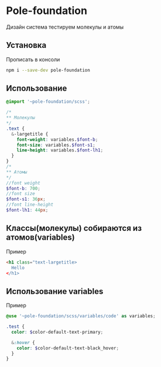 # Pole-foundation

Дизайн система тестируем молекулы и атомы

## Установка

Прописать в консоли

```bash
npm i --save-dev pole-foundation
```

## Использование

```scss
@import '~pole-foundation/scss';

/*
** Молекулы
*/
.text {
  &-largetitle {
    font-weight: variables.$font-b;
    font-size: variables.$font-s1;
    line-height: variables.$font-lh1;
  }
}
/*
** Атомы
*/
//font weight
$font-b: 700;
//font size
$font-s1: 36px;
//font line-height
$font-lh1: 44px;

```

## Классы(молекулы) собираются из атомов(variables)
Пример
```html
<h1 class="text-largetitle>
  Hello
</h1>
```

## Использование variables
Пример
```scss
@use '~pole-foundation/scss/variables/code' as variables;

.test {
  color: $сolor-default-text-primary;

  &:hover {
    color: $сolor-default-text-black_hover;
  }
}
```